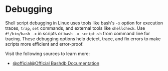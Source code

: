 # Debugging

Shell script debugging in Linux uses tools like bash's `-x` option for execution traces, `trap`, `set` commands, and external tools like `shellcheck`. Use `#!/bin/bash -x` in scripts or `bash -x script.sh` from command line for tracing. These debugging options help detect, trace, and fix errors to make scripts more efficient and error-proof.

Visit the following sources to learn more: 
- [@official@Official Bashdb Documentation](https://bashdb.readthedocs.io/en/latest/)